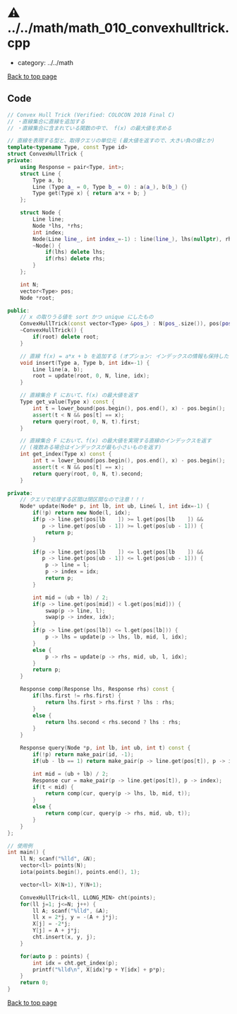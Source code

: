 <!-- mathjax config similar to math.stackexchange -->
<script type="text/javascript" async
  src="https://cdnjs.cloudflare.com/ajax/libs/mathjax/2.7.5/MathJax.js?config=TeX-MML-AM_CHTML">
</script>
<script type="text/x-mathjax-config">
  MathJax.Hub.Config({
    TeX: { equationNumbers: { autoNumber: "AMS" }},
    tex2jax: {
      inlineMath: [ ['$','$'] ],
      processEscapes: true
    },
    "HTML-CSS": { matchFontHeight: false },
    displayAlign: "left",
    displayIndent: "2em"
  });
</script>

<script type="text/javascript" src="https://cdnjs.cloudflare.com/ajax/libs/jquery/3.4.1/jquery.min.js"></script>
<script type="text/javascript" src="../../assets/js/balloons.js"></script>
<script type="text/javascript" src="../../assets/js/copy-button.js"></script>
<link rel="stylesheet" href="../../assets/css/copy-button.css" />


# :warning: ../../math/math_010_convexhulltrick.cpp
* category: ../../math


[Back to top page](../../index.html)



## Code
```cpp
// Convex Hull Trick (Verified: COLOCON 2018 Final C)
// ・直線集合に直線を追加する
// ・直線集合に含まれている関数の中で、 f(x) の最大値を求める

// 直線を表現する型と、取得クエリの単位元 (最大値を返すので、大きい負の値とか)
template<typename Type, const Type id>
struct ConvexHullTrick {
private:
    using Response = pair<Type, int>;
    struct Line {
        Type a, b;
        Line (Type a_ = 0, Type b_ = 0) : a(a_), b(b_) {}
        Type get(Type x) { return a*x + b; }
    };

    struct Node {
        Line line;
        Node *lhs, *rhs;
        int index;
        Node(Line line_, int index_=-1) : line(line_), lhs(nullptr), rhs(nullptr), index(index_) {}
        ~Node() {
            if(lhs) delete lhs;
            if(rhs) delete rhs;
        }
    };

    int N;
    vector<Type> pos;
    Node *root;

public:
    // x の取りうる値を sort かつ unique にしたもの
    ConvexHullTrick(const vector<Type> &pos_) : N(pos_.size()), pos(pos_), root(nullptr) {}
    ~ConvexHullTrick() {
        if(root) delete root;
    }

    // 直線 f(x) = a*x + b を追加する (オプション: インデックスの情報も保持したいならする)
    void insert(Type a, Type b, int idx=-1) {
        Line line(a, b);
        root = update(root, 0, N, line, idx);
    }

    // 直線集合 F において、f(x) の最大値を返す
    Type get_value(Type x) const {
        int t = lower_bound(pos.begin(), pos.end(), x) - pos.begin();
        assert(t < N && pos[t] == x);
        return query(root, 0, N, t).first;
    }

    // 直線集合 F において、f(x) の最大値を実現する直線のインデックスを返す
    // (複数ある場合はインデックスが最も小さいものを返す)
    int get_index(Type x) const {
        int t = lower_bound(pos.begin(), pos.end(), x) - pos.begin();
        assert(t < N && pos[t] == x);
        return query(root, 0, N, t).second;
    }

private:
    // クエリで処理する区間は閉区間なので注意！！！
    Node* update(Node* p, int lb, int ub, Line& l, int idx=-1) {
        if(!p) return new Node(l, idx);
        if(p -> line.get(pos[lb    ]) >= l.get(pos[lb    ]) &&
           p -> line.get(pos[ub - 1]) >= l.get(pos[ub - 1])) {
            return p;
        }

        if(p -> line.get(pos[lb    ]) <= l.get(pos[lb    ]) &&
           p -> line.get(pos[ub - 1]) <= l.get(pos[ub - 1])) {
            p -> line = l;
            p -> index = idx;
            return p;
        }

        int mid = (ub + lb) / 2;
        if(p -> line.get(pos[mid]) < l.get(pos[mid])) {
            swap(p -> line, l);
            swap(p -> index, idx);
        }
        if(p -> line.get(pos[lb]) <= l.get(pos[lb])) {
            p -> lhs = update(p -> lhs, lb, mid, l, idx);
        }
        else {
            p -> rhs = update(p -> rhs, mid, ub, l, idx);
        }
        return p;
    }

    Response comp(Response lhs, Response rhs) const {
        if(lhs.first != rhs.first) {
            return lhs.first > rhs.first ? lhs : rhs;
        }
        else {
            return lhs.second < rhs.second ? lhs : rhs;
        }
    }

    Response query(Node *p, int lb, int ub, int t) const {
        if(!p) return make_pair(id, -1);
        if(ub - lb == 1) return make_pair(p -> line.get(pos[t]), p -> index);

        int mid = (ub + lb) / 2;
        Response cur = make_pair(p -> line.get(pos[t]), p -> index);
        if(t < mid) {
            return comp(cur, query(p -> lhs, lb, mid, t));
        }
        else {
            return comp(cur, query(p -> rhs, mid, ub, t));
        }
    }
};

// 使用例
int main() {
    ll N; scanf("%lld", &N);
    vector<ll> points(N);
    iota(points.begin(), points.end(), 1);

    vector<ll> X(N+1), Y(N+1);

    ConvexHullTrick<ll, LLONG_MIN> cht(points);
    for(ll j=1; j<=N; j++) {
        ll A; scanf("%lld", &A);
        ll x = 2*j, y = -(A + j*j);
        X[j] = -2*j;
        Y[j] = A + j*j;
        cht.insert(x, y, j);
    }

    for(auto p : points) {
        int idx = cht.get_index(p);
        printf("%lld\n", X[idx]*p + Y[idx] + p*p);
    }
    return 0;
}
```

[Back to top page](../../index.html)

